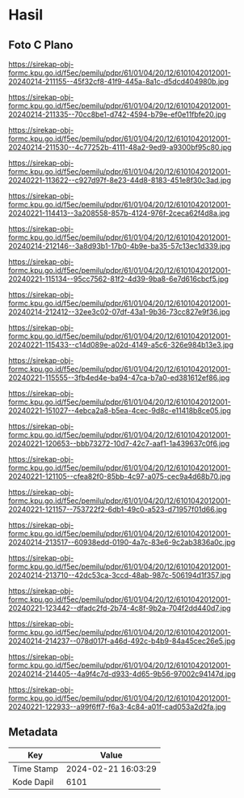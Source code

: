 # Hasil

## Foto C Plano

https://sirekap-obj-formc.kpu.go.id/f5ec/pemilu/pdpr/61/01/04/20/12/6101042012001-20240214-211155--45f32cf8-41f9-445a-8a1c-d5dcd404980b.jpg

https://sirekap-obj-formc.kpu.go.id/f5ec/pemilu/pdpr/61/01/04/20/12/6101042012001-20240214-211335--70cc8be1-d742-4594-b79e-ef0e11fbfe20.jpg

https://sirekap-obj-formc.kpu.go.id/f5ec/pemilu/pdpr/61/01/04/20/12/6101042012001-20240214-211530--4c77252b-4111-48a2-9ed9-a9300bf95c80.jpg

https://sirekap-obj-formc.kpu.go.id/f5ec/pemilu/pdpr/61/01/04/20/12/6101042012001-20240221-113622--c927d97f-8e23-44d8-8183-451e8f30c3ad.jpg

https://sirekap-obj-formc.kpu.go.id/f5ec/pemilu/pdpr/61/01/04/20/12/6101042012001-20240221-114413--3a208558-857b-4124-976f-2ceca62f4d8a.jpg

https://sirekap-obj-formc.kpu.go.id/f5ec/pemilu/pdpr/61/01/04/20/12/6101042012001-20240214-212146--3a8d93b1-17b0-4b9e-ba35-57c13ec1d339.jpg

https://sirekap-obj-formc.kpu.go.id/f5ec/pemilu/pdpr/61/01/04/20/12/6101042012001-20240221-115134--95cc7562-81f2-4d39-9ba8-6e7d616cbcf5.jpg

https://sirekap-obj-formc.kpu.go.id/f5ec/pemilu/pdpr/61/01/04/20/12/6101042012001-20240214-212412--32ee3c02-07df-43a1-9b36-73cc827e9f36.jpg

https://sirekap-obj-formc.kpu.go.id/f5ec/pemilu/pdpr/61/01/04/20/12/6101042012001-20240221-115433--c14d089e-a02d-4149-a5c6-326e984b13e3.jpg

https://sirekap-obj-formc.kpu.go.id/f5ec/pemilu/pdpr/61/01/04/20/12/6101042012001-20240221-115555--3fb4ed4e-ba94-47ca-b7a0-ed381612ef86.jpg

https://sirekap-obj-formc.kpu.go.id/f5ec/pemilu/pdpr/61/01/04/20/12/6101042012001-20240221-151027--4ebca2a8-b5ea-4cec-9d8c-e11418b8ce05.jpg

https://sirekap-obj-formc.kpu.go.id/f5ec/pemilu/pdpr/61/01/04/20/12/6101042012001-20240221-120653--bbb73272-10d7-42c7-aaf1-1a439637c0f6.jpg

https://sirekap-obj-formc.kpu.go.id/f5ec/pemilu/pdpr/61/01/04/20/12/6101042012001-20240221-121105--cfea82f0-85bb-4c97-a075-cec9a4d68b70.jpg

https://sirekap-obj-formc.kpu.go.id/f5ec/pemilu/pdpr/61/01/04/20/12/6101042012001-20240221-121157--753722f2-6db1-49c0-a523-d71957f01d66.jpg

https://sirekap-obj-formc.kpu.go.id/f5ec/pemilu/pdpr/61/01/04/20/12/6101042012001-20240214-213517--60938edd-0190-4a7c-83e6-9c2ab3836a0c.jpg

https://sirekap-obj-formc.kpu.go.id/f5ec/pemilu/pdpr/61/01/04/20/12/6101042012001-20240214-213710--42dc53ca-3ccd-48ab-987c-506194d1f357.jpg

https://sirekap-obj-formc.kpu.go.id/f5ec/pemilu/pdpr/61/01/04/20/12/6101042012001-20240221-123442--dfadc2fd-2b74-4c8f-9b2a-704f2dd440d7.jpg

https://sirekap-obj-formc.kpu.go.id/f5ec/pemilu/pdpr/61/01/04/20/12/6101042012001-20240214-214237--078d017f-a46d-492c-b4b9-84a45cec26e5.jpg

https://sirekap-obj-formc.kpu.go.id/f5ec/pemilu/pdpr/61/01/04/20/12/6101042012001-20240214-214405--4a9f4c7d-d933-4d65-9b56-97002c94147d.jpg

https://sirekap-obj-formc.kpu.go.id/f5ec/pemilu/pdpr/61/01/04/20/12/6101042012001-20240221-122933--a99f6ff7-f6a3-4c84-a01f-cad053a2d2fa.jpg


## Metadata

| Key        | Value               |
| ---------- | ------------------- |
| Time Stamp | 2024-02-21 16:03:29 |
| Kode Dapil | 6101                |



